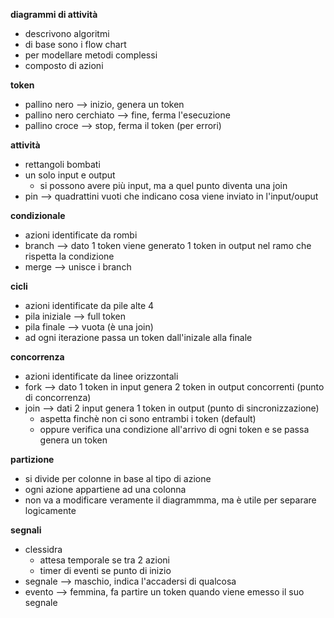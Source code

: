 **diagrammi di attività**

* descrivono algoritmi
* di base sono i flow chart
* per modellare metodi complessi
* composto di azioni

**token**

* pallino nero --> inizio, genera un token
* pallino nero cerchiato --> fine, ferma l'esecuzione
* pallino croce --> stop, ferma il token (per errori)

**attività**

* rettangoli bombati
* un solo input e output
    * si possono avere più input, ma a quel punto diventa una join
* pin --> quadrattini vuoti che indicano cosa viene inviato in l'input/ouput 

**condizionale**

* azioni identificate da rombi
* branch --> dato 1 token viene generato 1 token in output nel ramo che rispetta la condizione
* merge --> unisce i branch

**cicli**

* azioni identificate da pile alte 4
* pila iniziale --> full token
* pila finale --> vuota (è una join)
* ad ogni iterazione passa un token dall'inizale alla finale


**concorrenza**

* azioni identificate da linee orizzontali
* fork --> dato 1 token in input genera 2 token in output concorrenti (punto di concorrenza)
* join --> dati 2 input genera 1 token in output (punto di sincronizzazione)
    * aspetta finchè non ci sono entrambi i token (default)
    * oppure verifica una condizione all'arrivo di ogni token e se passa genera un token

**partizione**

* si divide per colonne in base al tipo di azione
* ogni azione appartiene ad una colonna
* non va a modificare veramente il diagrammma, ma è utile per separare logicamente

**segnali**

* clessidra
    * attesa temporale se tra 2 azioni
    * timer di eventi se punto di inizio
* segnale --> maschio, indica l'accadersi di qualcosa
* evento --> femmina, fa partire un token quando viene emesso il suo segnale

